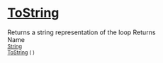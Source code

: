 # [ToString](./Loop-100663344.md)

Returns a string representation of the loop
Returns<img width=500/>Name
<br>
<sub>[String](https://docs.microsoft.com/en-us/dotnet/api/System.String)</sub><img width=500/><sub>[ToString](./Loop-100663344.md) (  )</sub><br>


